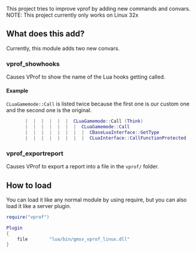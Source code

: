 This project tries to improve vprof by adding new commands and convars.  
NOTE: This project currently only works on Linux 32x  

## What does this add?
Currently, this module adds two new convars.

### vprof_showhooks
Causes VProf to show the name of the Lua hooks getting called.

#### Example
`CLuaGamemode::Call` is listed twice because the first one is our custom one and the second one is the original.
```lua
       |  |  |  |  |  |  CLuaGamemode::Call (Think)
       |  |  |  |  |  |  |  CLuaGamemode::Call
       |  |  |  |  |  |  |  |  CBaseLuaInterface::GetType
       |  |  |  |  |  |  |  |  CLuaInterface::CallFunctionProtected
```

### vprof_exportreport
Causes VProf to export a report into a file in the `vprof/` folder.

## How to load
You can load it like any normal module by using require, but you can also load it like a server plugin.  

```lua
require("vprof")
```

```lua
Plugin
{
	file		"lua/bin/gmsv_vprof_linux.dll"
}
```